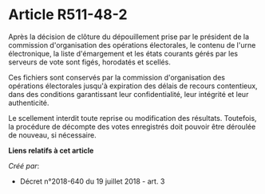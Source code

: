 # Article R511-48-2

Après la décision de clôture du dépouillement prise par le président de la commission d'organisation des opérations
électorales, le contenu de l'urne électronique, la liste d'émargement et les états courants gérés par les serveurs de vote
sont figés, horodatés et scellés.

Ces fichiers sont conservés par la commission d'organisation des opérations électorales jusqu'à expiration des délais de
recours contentieux, dans des conditions garantissant leur confidentialité, leur intégrité et leur authenticité.

Le scellement interdit toute reprise ou modification des résultats. Toutefois, la procédure de décompte des votes enregistrés
doit pouvoir être déroulée de nouveau, si nécessaire.

**Liens relatifs à cet article**

_Créé par_:

  - Décret n°2018-640 du 19 juillet 2018 - art. 3
